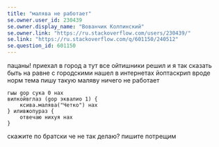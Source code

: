 ```yaml
---
title: "малява не работает"
se.owner.user_id: 230439
se.owner.display_name: "Вованчик Колпинский"
se.owner.link: "https://ru.stackoverflow.com/users/230439/"
se.link: "https://ru.stackoverflow.com/q/601150/240512"
se.question_id: 601150
---
```


пацаны! приехал в город а тут все ойтишники решил и я так сказать быть на равне с городскими
нашел в интернетах йоптаскрип вроде норм тема
пишу такую маляву
ничего не работает

    гыы gop сука 0 нах
    вилкойвглаз (gop эквалио 1) {
        ксива.малява("Четко") нах
    } иливжопураз {
        отвечаю нихуя нах
    }

скажите по братски че не так делаю?
пишите потрещим
